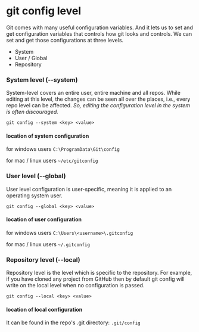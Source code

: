 # git config level

Git comes with many useful configuration variables. And it lets us to set and get configuration variables that controls how git looks and controls. We can set and get those configurations at three levels.

* System
* User / Global
* Repository

### System level \(--system\)

System-level covers an entire user, entire machine and all repos. While editing at this level, the changes can be seen all over the places, i.e., every repo level can be affected. _So, editing the configuration level in the system is often discouraged._

```text
git config --system <key> <value>
```

#### location of system configuration

for windows users `C:\ProgramData\Git\config` 

for mac / linux users `~/etc/gitconfig`

### User level \(--global\)

User level configuration is user-specific, meaning it is applied to an operating system user.

```text
git config --global <key> <value>
```

#### location of user configuration

for windows users  `C:\Users\<username>\.gitconfig` 

for mac / linux users `~/.gitconfig`

### Repository level \(--local\)

Repository level is the level which is specific to the repository. For example, if you have cloned any project from GitHub then by default git config will write on the local level when no configuration is passed.

```text
git config --local <key> <value>
```

#### location of local configuration

 It can be found in the repo's .git directory: `.git/config` 



